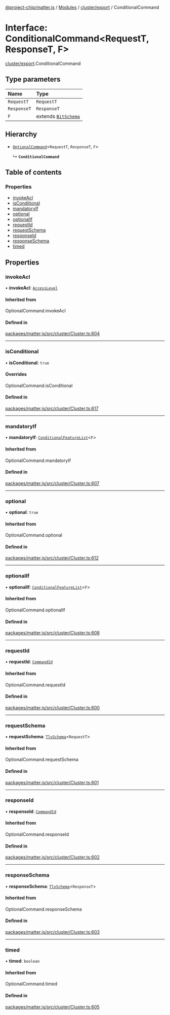 [@project-chip/matter.js](../README.md) / [Modules](../modules.md) / [cluster/export](../modules/cluster_export.md) / ConditionalCommand

# Interface: ConditionalCommand\<RequestT, ResponseT, F\>

[cluster/export](../modules/cluster_export.md).ConditionalCommand

## Type parameters

| Name | Type |
| :------ | :------ |
| `RequestT` | `RequestT` |
| `ResponseT` | `ResponseT` |
| `F` | extends [`BitSchema`](../modules/schema_export.md#bitschema) |

## Hierarchy

- [`OptionalCommand`](../modules/cluster_export.md#optionalcommand)\<`RequestT`, `ResponseT`, `F`\>

  ↳ **`ConditionalCommand`**

## Table of contents

### Properties

- [invokeAcl](cluster_export.ConditionalCommand.md#invokeacl)
- [isConditional](cluster_export.ConditionalCommand.md#isconditional)
- [mandatoryIf](cluster_export.ConditionalCommand.md#mandatoryif)
- [optional](cluster_export.ConditionalCommand.md#optional)
- [optionalIf](cluster_export.ConditionalCommand.md#optionalif)
- [requestId](cluster_export.ConditionalCommand.md#requestid)
- [requestSchema](cluster_export.ConditionalCommand.md#requestschema)
- [responseId](cluster_export.ConditionalCommand.md#responseid)
- [responseSchema](cluster_export.ConditionalCommand.md#responseschema)
- [timed](cluster_export.ConditionalCommand.md#timed)

## Properties

### invokeAcl

• **invokeAcl**: [`AccessLevel`](../enums/cluster_export.AccessLevel.md)

#### Inherited from

OptionalCommand.invokeAcl

#### Defined in

[packages/matter.js/src/cluster/Cluster.ts:604](https://github.com/project-chip/matter.js/blob/e87b236f/packages/matter.js/src/cluster/Cluster.ts#L604)

___

### isConditional

• **isConditional**: ``true``

#### Overrides

OptionalCommand.isConditional

#### Defined in

[packages/matter.js/src/cluster/Cluster.ts:617](https://github.com/project-chip/matter.js/blob/e87b236f/packages/matter.js/src/cluster/Cluster.ts#L617)

___

### mandatoryIf

• **mandatoryIf**: [`ConditionalFeatureList`](../modules/cluster_export.md#conditionalfeaturelist)\<`F`\>

#### Inherited from

OptionalCommand.mandatoryIf

#### Defined in

[packages/matter.js/src/cluster/Cluster.ts:607](https://github.com/project-chip/matter.js/blob/e87b236f/packages/matter.js/src/cluster/Cluster.ts#L607)

___

### optional

• **optional**: ``true``

#### Inherited from

OptionalCommand.optional

#### Defined in

[packages/matter.js/src/cluster/Cluster.ts:612](https://github.com/project-chip/matter.js/blob/e87b236f/packages/matter.js/src/cluster/Cluster.ts#L612)

___

### optionalIf

• **optionalIf**: [`ConditionalFeatureList`](../modules/cluster_export.md#conditionalfeaturelist)\<`F`\>

#### Inherited from

OptionalCommand.optionalIf

#### Defined in

[packages/matter.js/src/cluster/Cluster.ts:608](https://github.com/project-chip/matter.js/blob/e87b236f/packages/matter.js/src/cluster/Cluster.ts#L608)

___

### requestId

• **requestId**: [`CommandId`](../modules/datatype_export.md#commandid)

#### Inherited from

OptionalCommand.requestId

#### Defined in

[packages/matter.js/src/cluster/Cluster.ts:600](https://github.com/project-chip/matter.js/blob/e87b236f/packages/matter.js/src/cluster/Cluster.ts#L600)

___

### requestSchema

• **requestSchema**: [`TlvSchema`](../classes/tlv_export.TlvSchema.md)\<`RequestT`\>

#### Inherited from

OptionalCommand.requestSchema

#### Defined in

[packages/matter.js/src/cluster/Cluster.ts:601](https://github.com/project-chip/matter.js/blob/e87b236f/packages/matter.js/src/cluster/Cluster.ts#L601)

___

### responseId

• **responseId**: [`CommandId`](../modules/datatype_export.md#commandid)

#### Inherited from

OptionalCommand.responseId

#### Defined in

[packages/matter.js/src/cluster/Cluster.ts:602](https://github.com/project-chip/matter.js/blob/e87b236f/packages/matter.js/src/cluster/Cluster.ts#L602)

___

### responseSchema

• **responseSchema**: [`TlvSchema`](../classes/tlv_export.TlvSchema.md)\<`ResponseT`\>

#### Inherited from

OptionalCommand.responseSchema

#### Defined in

[packages/matter.js/src/cluster/Cluster.ts:603](https://github.com/project-chip/matter.js/blob/e87b236f/packages/matter.js/src/cluster/Cluster.ts#L603)

___

### timed

• **timed**: `boolean`

#### Inherited from

OptionalCommand.timed

#### Defined in

[packages/matter.js/src/cluster/Cluster.ts:605](https://github.com/project-chip/matter.js/blob/e87b236f/packages/matter.js/src/cluster/Cluster.ts#L605)
